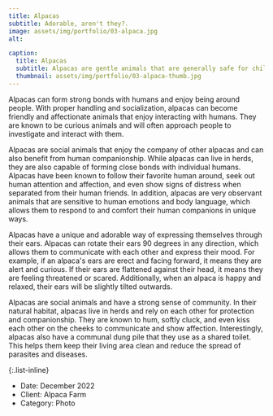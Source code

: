 ```yaml
---
title: Alpacas
subtitle: Adorable, aren't they?.
image: assets/img/portfolio/03-alpaca.jpg
alt: 

caption:
  title: Alpacas
  subtitle: Alpacas are gentle animals that are generally safe for children and adults to be around. They are a popular choice for animal-assisted therapy programs, where they are used to provide comfort and companionship to people in need.
  thumbnail: assets/img/portfolio/03-alpaca-thumb.jpg
---
```

Alpacas can form strong bonds with humans and enjoy being around people. With proper handling and socialization, alpacas can become friendly and affectionate animals that enjoy interacting with humans. They are known to be curious animals and will often approach people to investigate and interact with them.

Alpacas are social animals that enjoy the company of other alpacas and can also benefit from human companionship. While alpacas can live in herds, they are also capable of forming close bonds with individual humans. Alpacas have been known to follow their favorite human around, seek out human attention and affection, and even show signs of distress when separated from their human friends. In addition, alpacas are very observant animals that are sensitive to human emotions and body language, which allows them to respond to and comfort their human companions in unique ways.

Alpacas have a unique and adorable way of expressing themselves through their ears. Alpacas can rotate their ears 90 degrees in any direction, which allows them to communicate with each other and express their mood. For example, if an alpaca's ears are erect and facing forward, it means they are alert and curious. If their ears are flattened against their head, it means they are feeling threatened or scared. Additionally, when an alpaca is happy and relaxed, their ears will be slightly tilted outwards.

Alpacas are social animals and have a strong sense of community. In their natural habitat, alpacas live in herds and rely on each other for protection and companionship. They are known to hum, softly cluck, and even kiss each other on the cheeks to communicate and show affection. Interestingly, alpacas also have a communal dung pile that they use as a shared toilet. This helps them keep their living area clean and reduce the spread of parasites and diseases.

{:.list-inline}
- Date: December 2022
- Client: Alpaca Farm
- Category: Photo

